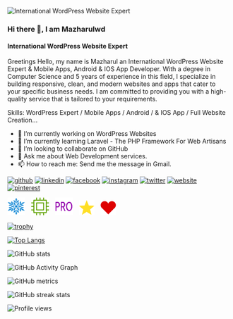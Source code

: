 ![International WordPress Website Expert](https://i.pinimg.com/1200x/25/69/a9/2569a996fa60359870231499c76b1699.jpg)


### Hi there 👋, I am Mazharulwd
#### International WordPress Website Expert

Greetings Hello, my name is Mazharul an International WordPress Website Expert & Mobile Apps, Android & IOS App Developer.
 With a degree in Computer Science and 5 years of experience in this field, I specialize in building responsive, clean, and modern websites and apps that cater to your specific business needs. 
I am committed to providing you with a high-quality service that is tailored to your requirements.

Skills: WordPress Expert / Mobile Apps / Android / & IOS App / Full Website Creation...

- 🔭 I’m currently working on WordPress Websites 
- 🌱 I’m currently learning Laravel - The PHP Framework For Web Artisans 
- 👯 I’m looking to collaborate on GitHub 
- 💬 Ask me about Web Development services. 
- 📫 How to reach me: Send me the message in Gmail. 


[<img src='https://cdn.jsdelivr.net/npm/simple-icons@3.0.1/icons/github.svg' alt='github' height='40'>](https://github.com/mazharulwd)  [<img src='https://cdn.jsdelivr.net/npm/simple-icons@3.0.1/icons/linkedin.svg' alt='linkedin' height='40'>](https://www.linkedin.com/in/md-mazharul-448a25285/)  [<img src='https://cdn.jsdelivr.net/npm/simple-icons@3.0.1/icons/facebook.svg' alt='facebook' height='40'>](https://www.facebook.com/100092604289051)  [<img src='https://cdn.jsdelivr.net/npm/simple-icons@3.0.1/icons/instagram.svg' alt='instagram' height='40'>](https://www.instagram.com/mazharulwd/)  [<img src='https://cdn.jsdelivr.net/npm/simple-icons@3.0.1/icons/twitter.svg' alt='twitter' height='40'>](https://twitter.com/mazharulwd)  [<img src='https://cdn.jsdelivr.net/npm/simple-icons@3.0.1/icons/icloud.svg' alt='website' height='40'>](https://mazharulwd.com/)  [<img src='https://cdn.jsdelivr.net/npm/simple-icons@3.0.1/icons/pinterest.svg' alt='pinterest' height='40'>](Mazharulwd)  

<a href='https://archiveprogram.github.com/'><img src='https://raw.githubusercontent.com/acervenky/animated-github-badges/master/assets/acbadge.gif' width='40' height='40'></a> <a href='https://docs.github.com/en/developers'><img src='https://raw.githubusercontent.com/acervenky/animated-github-badges/master/assets/devbadge.gif' width='40' height='40'></a> <a href='https://github.com/pricing'><img src='https://raw.githubusercontent.com/acervenky/animated-github-badges/master/assets/pro.gif' width='40' height='40'></a> <a href='https://stars.github.com/'><img src='https://raw.githubusercontent.com/acervenky/animated-github-badges/master/assets/starbadge.gif' width='35' height='35'></a> <a href='https://docs.github.com/en/github/supporting-the-open-source-community-with-github-sponsors'><img src='https://raw.githubusercontent.com/acervenky/animated-github-badges/master/assets/sponsorbadge.gif' width='35' height='35'></a> 

[![trophy](https://github-profile-trophy.vercel.app/?username=mazharulwd)](https://github.com/ryo-ma/github-profile-trophy)

[![Top Langs](https://github-readme-stats.vercel.app/api/top-langs/?username=mazharulwd)](https://github.com/anuraghazra/github-readme-stats)

![GitHub stats](https://github-readme-stats.vercel.app/api?username=mazharulwd&show_icons=true&count_private=true)  

![GitHub Activity Graph](https://activity-graph.herokuapp.com/graph?username=mazharulwd)  

![GitHub metrics](https://metrics.lecoq.io/mazharulwd)  

![GitHub streak stats](https://streak-stats.demolab.com/?user=mazharulwd)  

![Profile views](https://gpvc.arturio.dev/mazharulwd)  
